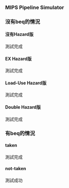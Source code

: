 ### MIPS Pipeline Simulator

### 沒有beq的情況

#### 沒有Hazard版
測試完成

#### EX Hazard版
測試完成

#### Load-Use Hazard版
測試完成

#### Double Hazard版
測試完成

### 有beq的情況

#### taken
測試完成

#### not-taken
測試成功


